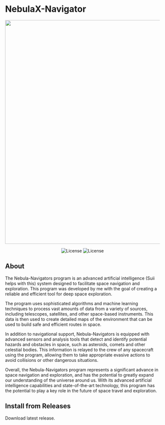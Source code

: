 # NebulaX-Navigator

<p align="center">
      <img src="https://i.pinimg.com/564x/20/9e/cf/209ecfddf48b906b19f97f4ee35f32ad.jpg" Project Logo Url" width="726">
</p>

<p align="center">
   <img src="https://img.shields.io/badge/Virsion-v1.0(AGPL--3.0)-blue" alt="License">
   <img src="https://img.shields.io/badge/license-AGPL--3.0-green" alt="License">
</p>

## About

The Nebula-Navigators program is an advanced artificial intelligence (Suii helps with this) system designed to facilitate space navigation and exploration. This program was developed by me with the goal of creating a reliable and efficient tool for deep space exploration.

The program uses sophisticated algorithms and machine learning techniques to process vast amounts of data from a variety of sources, including telescopes, satellites, and other space-based instruments. This data is then used to create detailed maps of the environment that can be used to build safe and efficient routes in space.

In addition to navigational support, Nebula-Navigators is equipped with advanced sensors and analysis tools that detect and identify potential hazards and obstacles in space, such as asteroids, comets and other celestial bodies. This information is relayed to the crew of any spacecraft using the program, allowing them to take appropriate evasive actions to avoid collisions or other dangerous situations.

Overall, the Nebula-Navigators program represents a significant advance in space navigation and exploration, and has the potential to greatly expand our understanding of the universe around us. With its advanced artificial intelligence capabilities and state-of-the-art technology, this program has the potential to play a key role in the future of space travel and exploration.


## Install from Releases

Download latest release.
